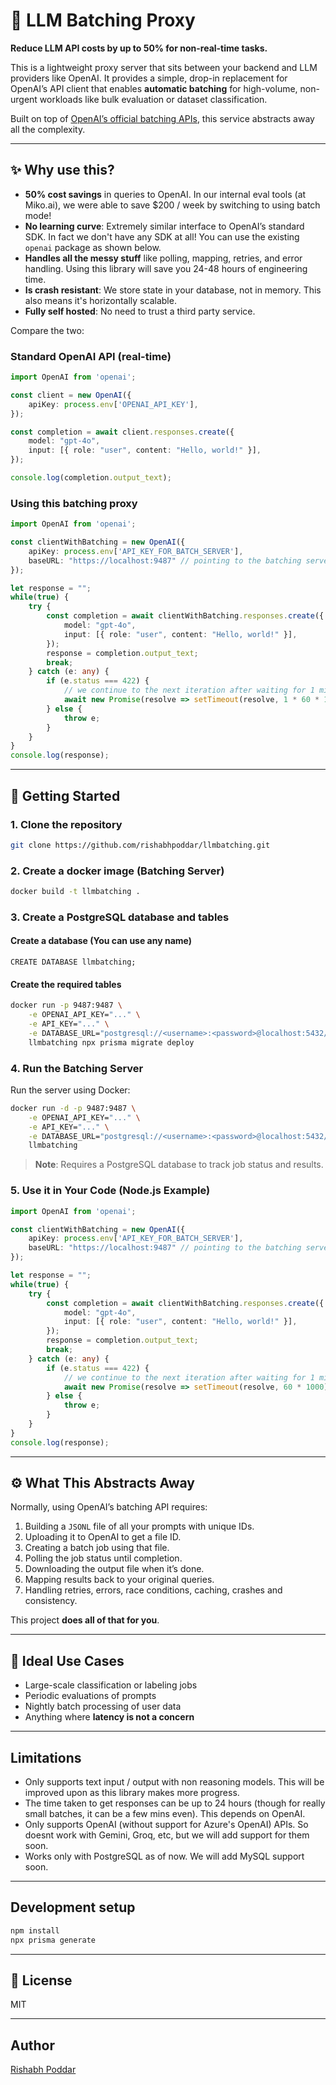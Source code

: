 # 🧠 LLM Batching Proxy

**Reduce LLM API costs by up to 50% for non-real-time tasks.**

This is a lightweight proxy server that sits between your backend and LLM providers like OpenAI. It provides a simple, drop-in replacement for OpenAI’s API client that enables **automatic batching** for high-volume, non-urgent workloads like bulk evaluation or dataset classification.

Built on top of [OpenAI’s official batching APIs](https://platform.openai.com/docs/guides/batch#4-check-the-status-of-a-batch), this service abstracts away all the complexity.

---

## ✨ Why use this?

- **50% cost savings** in queries to OpenAI. In our internal eval tools (at Miko.ai), we were able to save $200 / week by switching to using batch mode!
- **No learning curve**: Extremely similar interface to OpenAI’s standard SDK. In fact we don't have any SDK at all! You can use the existing `openai` package as shown below.
- **Handles all the messy stuff** like polling, mapping, retries, and error handling. Using this library will save you 24-48 hours of engineering time.
- **Is crash resistant**: We store state in your database, not in memory. This also means it's horizontally scalable.
- **Fully self hosted**: No need to trust a third party service.

Compare the two:

### Standard OpenAI API (real-time)

```ts
import OpenAI from 'openai';

const client = new OpenAI({
    apiKey: process.env['OPENAI_API_KEY'],
});

const completion = await client.responses.create({
    model: "gpt-4o",
    input: [{ role: "user", content: "Hello, world!" }],
});

console.log(completion.output_text);
```

### Using this batching proxy

```ts
import OpenAI from 'openai';

const clientWithBatching = new OpenAI({
    apiKey: process.env['API_KEY_FOR_BATCH_SERVER'],
    baseURL: "https://localhost:9487" // pointing to the batching server
});

let response = "";
while(true) {
    try {
        const completion = await clientWithBatching.responses.create({
            model: "gpt-4o",
            input: [{ role: "user", content: "Hello, world!" }],
        });
        response = completion.output_text;
        break;
    } catch (e: any) {
        if (e.status === 422) {
            // we continue to the next iteration after waiting for 1 min
            await new Promise(resolve => setTimeout(resolve, 1 * 60 * 1000));
        } else {
            throw e;
        }
    }
}
console.log(response);
```

---

## 🚀 Getting Started

### 1. Clone the repository

```bash
git clone https://github.com/rishabhpoddar/llmbatching.git
```

### 2. Create a docker image (Batching Server)

```bash
docker build -t llmbatching .
```

### 3. Create a PostgreSQL database and tables

#### Create a database (You can use any name)

```psql
CREATE DATABASE llmbatching;
```

#### Create the required tables

```bash
docker run -p 9487:9487 \
    -e OPENAI_API_KEY="..." \
    -e API_KEY="..." \
    -e DATABASE_URL="postgresql://<username>:<password>@localhost:5432/llmbatching?connection_limit=4" \
    llmbatching npx prisma migrate deploy
```

### 4. Run the Batching Server

Run the server using Docker:

```bash
docker run -d -p 9487:9487 \
    -e OPENAI_API_KEY="..." \
    -e API_KEY="..." \
    -e DATABASE_URL="postgresql://<username>:<password>@localhost:5432/llmbatching?connection_limit=4" \
    llmbatching
```

> **Note**: Requires a PostgreSQL database to track job status and results.

### 5. Use it in Your Code (Node.js Example)

```ts
import OpenAI from 'openai';

const clientWithBatching = new OpenAI({
    apiKey: process.env['API_KEY_FOR_BATCH_SERVER'],
    baseURL: "https://localhost:9487" // pointing to the batching server
});

let response = "";
while(true) {
    try {
        const completion = await clientWithBatching.responses.create({
            model: "gpt-4o",
            input: [{ role: "user", content: "Hello, world!" }],
        });
        response = completion.output_text;
        break;
    } catch (e: any) {
        if (e.status === 422) {
            // we continue to the next iteration after waiting for 1 min
            await new Promise(resolve => setTimeout(resolve, 60 * 1000));
        } else {
            throw e;
        }
    }
}
console.log(response);
```

---

## ⚙️ What This Abstracts Away

Normally, using OpenAI’s batching API requires:

1. Building a `JSONL` file of all your prompts with unique IDs.
2. Uploading it to OpenAI to get a file ID.
3. Creating a batch job using that file.
4. Polling the job status until completion.
5. Downloading the output file when it’s done.
6. Mapping results back to your original queries.
7. Handling retries, errors, race conditions, caching, crashes and consistency.

This project **does all of that for you**.

---

## 🧩 Ideal Use Cases

- Large-scale classification or labeling jobs
- Periodic evaluations of prompts
- Nightly batch processing of user data
- Anything where **latency is not a concern**

---

## Limitations

- Only supports text input / output with non reasoning models. This will be improved upon as this library makes more progress.
- The time taken to get responses can be up to 24 hours (though for really small batches, it can be a few mins even). This depends on OpenAI.
- Only supports OpenAI (without support for Azure's OpenAI) APIs. So doesnt work with Gemini, Groq, etc, but we will add support for them soon.
- Works only with PostgreSQL as of now. We will add MySQL support soon.

---

## Development setup

```bash
npm install
npx prisma generate
```

---

## 📄 License

MIT

---

## Author

[Rishabh Poddar](https://github.com/rishabhpoddar)

